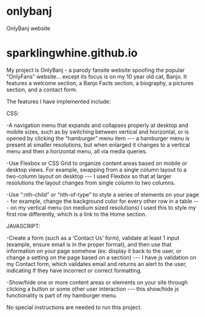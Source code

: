 # onlybanj
OnlyBanj website
# sparklingwhine.github.io

My project is OnlyBanj - a parody fansite website spoofing the popular "OnlyFans" website... except its focus is on my 10 year old cat, Banjo. It features a welcome section, a Banjo Facts section, a biography, a pictures section, and a contact form. 

The features I have implemented include:

CSS:

-A navigation menu that expands and collapses properly at desktop and mobile sizes, such as by switching between vertical and horizontal, or is opened by clicking the “hamburger” menu item --- a hamburger menu is present at smaller resolutions, but when enlarged it changes to a vertical menu and then a horizontal menu, all via media queries. 

-Use Flexbox or CSS Grid to organize content areas based on mobile or desktop views. For example, swapping from a single column layout to a two-column layout on desktop --- I used Flexbox so that at larger resolutions the layout changes from single column to two columns. 

-Use “:nth-child” or “nth-of-type” to style a series of elements on your page - for example, change the background color for every other row in a table --- on my vertical menu (on medium sized resolutions) I used this to style my first row differently, which is a link to the Home section.

JAVASCRIPT:

-Create a form (such as a ‘Contact Us’ form), validate at least 1 input (example, ensure email is in the proper format), and then use that information on your page somehow (ex: display it back to the user, or change a setting on the page based on a section) --- I have js validation on my Contact form, which validates email and returns an alert to the user, indicating if they have incorrect or correct formatting. 

-Show/hide one or more content areas or elements on your site through clicking a button or some other user interaction --- this show/hide js functionality is part of my hamburger menu. 


No special instructions are needed to run this project.
